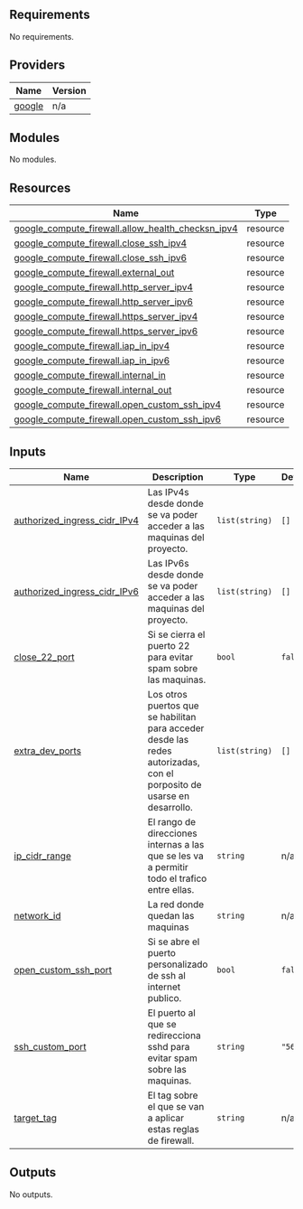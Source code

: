 ## Requirements

No requirements.

## Providers

| Name                                                      | Version |
| --------------------------------------------------------- | ------- |
| <a name="provider_google"></a> [google](#provider_google) | n/a     |

## Modules

No modules.

## Resources

| Name                                                                                                                                                 | Type     |
| ---------------------------------------------------------------------------------------------------------------------------------------------------- | -------- |
| [google_compute_firewall.allow_health_checksn_ipv4](https://registry.terraform.io/providers/hashicorp/google/latest/docs/resources/compute_firewall) | resource |
| [google_compute_firewall.close_ssh_ipv4](https://registry.terraform.io/providers/hashicorp/google/latest/docs/resources/compute_firewall)            | resource |
| [google_compute_firewall.close_ssh_ipv6](https://registry.terraform.io/providers/hashicorp/google/latest/docs/resources/compute_firewall)            | resource |
| [google_compute_firewall.external_out](https://registry.terraform.io/providers/hashicorp/google/latest/docs/resources/compute_firewall)              | resource |
| [google_compute_firewall.http_server_ipv4](https://registry.terraform.io/providers/hashicorp/google/latest/docs/resources/compute_firewall)          | resource |
| [google_compute_firewall.http_server_ipv6](https://registry.terraform.io/providers/hashicorp/google/latest/docs/resources/compute_firewall)          | resource |
| [google_compute_firewall.https_server_ipv4](https://registry.terraform.io/providers/hashicorp/google/latest/docs/resources/compute_firewall)         | resource |
| [google_compute_firewall.https_server_ipv6](https://registry.terraform.io/providers/hashicorp/google/latest/docs/resources/compute_firewall)         | resource |
| [google_compute_firewall.iap_in_ipv4](https://registry.terraform.io/providers/hashicorp/google/latest/docs/resources/compute_firewall)               | resource |
| [google_compute_firewall.iap_in_ipv6](https://registry.terraform.io/providers/hashicorp/google/latest/docs/resources/compute_firewall)               | resource |
| [google_compute_firewall.internal_in](https://registry.terraform.io/providers/hashicorp/google/latest/docs/resources/compute_firewall)               | resource |
| [google_compute_firewall.internal_out](https://registry.terraform.io/providers/hashicorp/google/latest/docs/resources/compute_firewall)              | resource |
| [google_compute_firewall.open_custom_ssh_ipv4](https://registry.terraform.io/providers/hashicorp/google/latest/docs/resources/compute_firewall)      | resource |
| [google_compute_firewall.open_custom_ssh_ipv6](https://registry.terraform.io/providers/hashicorp/google/latest/docs/resources/compute_firewall)      | resource |

## Inputs

| Name                                                                                                                  | Description                                                                                                            | Type           | Default   | Required |
| --------------------------------------------------------------------------------------------------------------------- | ---------------------------------------------------------------------------------------------------------------------- | -------------- | --------- | :------: |
| <a name="input_authorized_ingress_cidr_IPv4"></a> [authorized_ingress_cidr_IPv4](#input_authorized_ingress_cidr_IPv4) | Las IPv4s desde donde se va poder acceder a las maquinas del proyecto.                                                 | `list(string)` | `[]`      |    no    |
| <a name="input_authorized_ingress_cidr_IPv6"></a> [authorized_ingress_cidr_IPv6](#input_authorized_ingress_cidr_IPv6) | Las IPv6s desde donde se va poder acceder a las maquinas del proyecto.                                                 | `list(string)` | `[]`      |    no    |
| <a name="input_close_22_port"></a> [close_22_port](#input_close_22_port)                                              | Si se cierra el puerto 22 para evitar spam sobre las maquinas.                                                         | `bool`         | `false`   |    no    |
| <a name="input_extra_dev_ports"></a> [extra_dev_ports](#input_extra_dev_ports)                                        | Los otros puertos que se habilitan para acceder desde las redes autorizadas, con el porposito de usarse en desarrollo. | `list(string)` | `[]`      |    no    |
| <a name="input_ip_cidr_range"></a> [ip_cidr_range](#input_ip_cidr_range)                                              | El rango de direcciones internas a las que se les va a permitir todo el trafico entre ellas.                           | `string`       | n/a       |   yes    |
| <a name="input_network_id"></a> [network_id](#input_network_id)                                                       | La red donde quedan las maquinas                                                                                       | `string`       | n/a       |   yes    |
| <a name="input_open_custom_ssh_port"></a> [open_custom_ssh_port](#input_open_custom_ssh_port)                         | Si se abre el puerto personalizado de ssh al internet publico.                                                         | `bool`         | `false`   |    no    |
| <a name="input_ssh_custom_port"></a> [ssh_custom_port](#input_ssh_custom_port)                                        | El puerto al que se redirecciona sshd para evitar spam sobre las maquinas.                                             | `string`       | `"56789"` |    no    |
| <a name="input_target_tag"></a> [target_tag](#input_target_tag)                                                       | El tag sobre el que se van a aplicar estas reglas de firewall.                                                         | `string`       | n/a       |   yes    |

## Outputs

No outputs.
